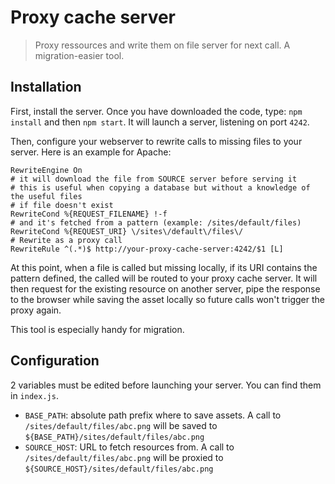 # Proxy cache server

> Proxy ressources and write them on file server for next call. A migration-easier tool.

## Installation

First, install the server. Once you have downloaded the code, type: `npm install` and then `npm start`. It will launch a server, listening on port `4242`.

Then, configure your webserver to rewrite calls to missing files to your server. Here is an example for Apache:
```
RewriteEngine On
# it will download the file from SOURCE server before serving it
# this is useful when copying a database but without a knowledge of the useful files
# if file doesn't exist
RewriteCond %{REQUEST_FILENAME} !-f
# and it's fetched from a pattern (example: /sites/default/files)
RewriteCond %{REQUEST_URI} \/sites\/default\/files\/
# Rewrite as a proxy call
RewriteRule ^(.*)$ http://your-proxy-cache-server:4242/$1 [L]
```

At this point, when a file is called but missing locally, if its URI contains the pattern defined, the called will be routed to your proxy cache server. It will then request for the existing resource on another server, pipe the response to the browser while saving the asset locally so future calls won't trigger the proxy again.

This tool is especially handy for migration.

## Configuration

2 variables must be edited before launching your server. You can find them in `index.js`.

- `BASE_PATH`: absolute path prefix where to save assets. A call to `/sites/default/files/abc.png` will be saved to `${BASE_PATH}/sites/default/files/abc.png`
- `SOURCE_HOST`: URL to fetch resources from. A call to `/sites/default/files/abc.png` will be proxied to `${SOURCE_HOST}/sites/default/files/abc.png`
